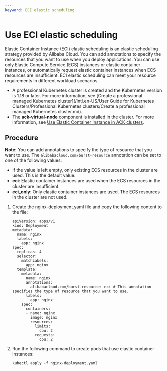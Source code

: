 ```yaml
---
keyword: ECI elastic scheduling
---
```


# Use ECI elastic scheduling

Elastic Container Instance \(ECI\) elastic scheduling is an elastic scheduling strategy provided by Alibaba Cloud. You can add annotations to specify the resources that you want to use when you deploy applications. You can use only Elastic Compute Service \(ECS\) instances or elastic container instances, or automatically request elastic container instances when ECS resources are insufficient. ECI elastic scheduling can meet your resource requirements in different workload scenarios.

-   A professional Kubernetes cluster is created and the Kubernetes version is 1.18 or later. For more information, see [Create a professional managed Kubernetes cluster](/intl.en-US/User Guide for Kubernetes Clusters/Professional Kubernetes clusters/Create a professional managed Kubernetes cluster.md).
-   The **ack-virtual-node** component is installed in the cluster. For more information, see [Use Elastic Container Instance in ACK clusters]().

## Procedure

**Note:** You can add annotations to specify the type of resource that you want to use. The `alibabacloud.com/burst-resource` annotation can be set to one of the following values:

-   If the value is left empty, only existing ECS resources in the cluster are used. This is the default value.
-   **eci**: Elastic container instances are used when the ECS resources in the cluster are insufficient.
-   **eci\_only**: Only elastic container instances are used. The ECS resources in the cluster are not used.

1.  Create the nginx-deployment.yaml file and copy the following content to the file:

    ```
    apiVersion: apps/v1
    kind: Deployment
    metadata:
      name: nginx
      labels:
        app: nginx
    spec:
      replicas: 4
      selector:
        matchLabels:
          app: nginx
      template:
        metadata:
          name: nginx
          annotations:
            alibabacloud.com/burst-resource: eci # This annotation specifies the type of resource that you want to use.
          labels:
            app: nginx
        spec:
          containers:
          - name: nginx
            image: nginx
            resources:
              limits:
                cpu: 2
              requests:
                cpu: 2
    ```

2.  Run the following command to create pods that use elastic container instances:

    ```
    kubectl apply -f nginx-deployment.yaml
    ```


